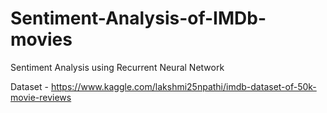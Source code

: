 # Sentiment-Analysis-of-IMDb-movies
Sentiment Analysis using Recurrent Neural Network

Dataset - https://www.kaggle.com/lakshmi25npathi/imdb-dataset-of-50k-movie-reviews
